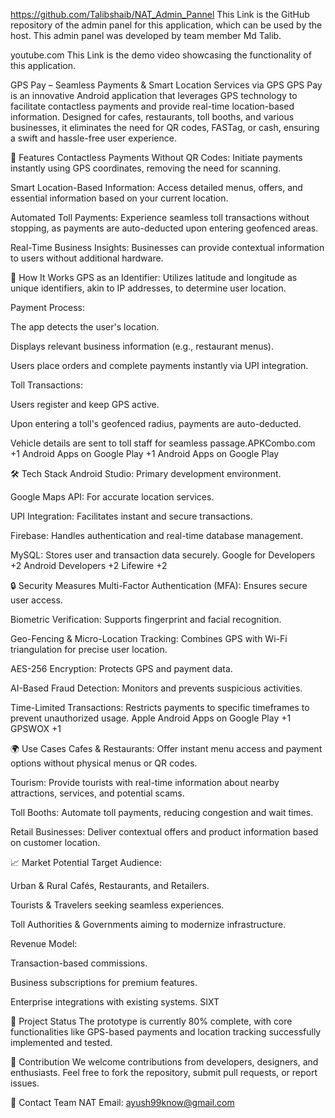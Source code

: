 https://github.com/Talibshaib/NAT_Admin_Pannel
This Link is the GitHub repository of the admin panel for this application, which can be used by the host. This admin panel was developed by team member Md Talib.

youtube.com
This Link is the demo video showcasing the functionality of this application.





GPS Pay – Seamless Payments & Smart Location Services via GPS
GPS Pay is an innovative Android application that leverages GPS technology to facilitate contactless payments and provide real-time location-based information. Designed for cafes, restaurants, toll booths, and various businesses, it eliminates the need for QR codes, FASTag, or cash, ensuring a swift and hassle-free user experience.​

🚀 Features
Contactless Payments Without QR Codes: Initiate payments instantly using GPS coordinates, removing the need for scanning.

Smart Location-Based Information: Access detailed menus, offers, and essential information based on your current location.

Automated Toll Payments: Experience seamless toll transactions without stopping, as payments are auto-deducted upon entering geofenced areas.

Real-Time Business Insights: Businesses can provide contextual information to users without additional hardware.​

🧠 How It Works
GPS as an Identifier: Utilizes latitude and longitude as unique identifiers, akin to IP addresses, to determine user location.

Payment Process:

The app detects the user's location.

Displays relevant business information (e.g., restaurant menus).

Users place orders and complete payments instantly via UPI integration.

Toll Transactions:

Users register and keep GPS active.

Upon entering a toll's geofenced radius, payments are auto-deducted.

Vehicle details are sent to toll staff for seamless passage.​
APKCombo.com
+1
Android Apps on Google Play
+1
Android Apps on Google Play

🛠️ Tech Stack
Android Studio: Primary development environment.

Google Maps API: For accurate location services.

UPI Integration: Facilitates instant and secure transactions.

Firebase: Handles authentication and real-time database management.

MySQL: Stores user and transaction data securely.​
Google for Developers
+2
Android Developers
+2
Lifewire
+2

🔒 Security Measures
Multi-Factor Authentication (MFA): Ensures secure user access.

Biometric Verification: Supports fingerprint and facial recognition.

Geo-Fencing & Micro-Location Tracking: Combines GPS with Wi-Fi triangulation for precise user location.

AES-256 Encryption: Protects GPS and payment data.

AI-Based Fraud Detection: Monitors and prevents suspicious activities.

Time-Limited Transactions: Restricts payments to specific timeframes to prevent unauthorized usage.​
Apple
Android Apps on Google Play
+1
GPSWOX
+1

🌍 Use Cases
Cafes & Restaurants: Offer instant menu access and payment options without physical menus or QR codes.

Tourism: Provide tourists with real-time information about nearby attractions, services, and potential scams.

Toll Booths: Automate toll payments, reducing congestion and wait times.

Retail Businesses: Deliver contextual offers and product information based on customer location.​

📈 Market Potential
Target Audience:

Urban & Rural Cafés, Restaurants, and Retailers.

Tourists & Travelers seeking seamless experiences.

Toll Authorities & Governments aiming to modernize infrastructure.

Revenue Model:

Transaction-based commissions.

Business subscriptions for premium features.

Enterprise integrations with existing systems.​
SIXT

🧪 Project Status
The prototype is currently 80% complete, with core functionalities like GPS-based payments and location tracking successfully implemented and tested.​

🤝 Contribution
We welcome contributions from developers, designers, and enthusiasts. Feel free to fork the repository, submit pull requests, or report issues.​

📧 Contact
Team NAT
Email: ayush99know@gmail.com
